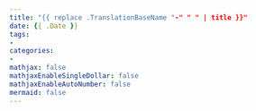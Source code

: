 ```yaml
---
title: "{{ replace .TranslationBaseName "-" " " | title }}"
date: {{ .Date }}
tags:
-
categories:
-
mathjax: false
mathjaxEnableSingleDollar: false
mathjaxEnableAutoNumber: false
mermaid: false
---
```


<!--more-->

